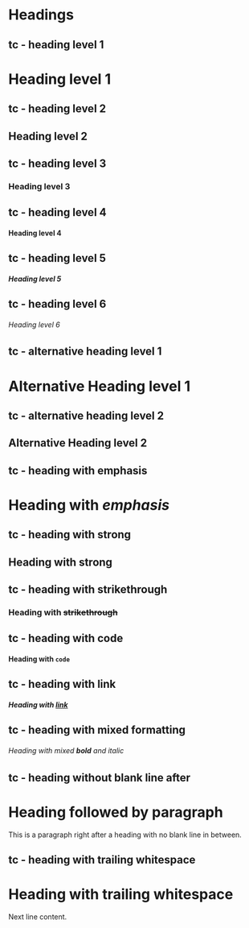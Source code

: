 # Headings

<!--
TEST REASONING:
Notice how alternative heading syntax (using === or ---) is converted to # syntax.
This is an acceptable transformation as it maintains the heading level while
standardizing on a single heading syntax. Also notice that emphasis markers in headings
are normalized to use underscores for italics, consistent with the rest of the document.
-->

## tc - heading level 1

# Heading level 1

## tc - heading level 2

## Heading level 2

## tc - heading level 3

### Heading level 3

## tc - heading level 4

#### Heading level 4

## tc - heading level 5

##### Heading level 5

## tc - heading level 6

###### Heading level 6

## tc - alternative heading level 1

Alternative Heading level 1
===========================

## tc - alternative heading level 2

Alternative Heading level 2
--------------------------

## tc - heading with emphasis

# Heading with *emphasis*

## tc - heading with strong

## Heading with **strong**

## tc - heading with strikethrough

### Heading with ~~strikethrough~~

## tc - heading with code

#### Heading with `code`

## tc - heading with link

##### Heading with [link](https://example.com)

## tc - heading with mixed formatting

###### Heading with mixed **bold** and *italic*

## tc - heading without blank line after

# Heading followed by paragraph
This is a paragraph right after a heading with no blank line in between.

## tc - heading with trailing whitespace

# Heading with trailing whitespace   
Next line content.